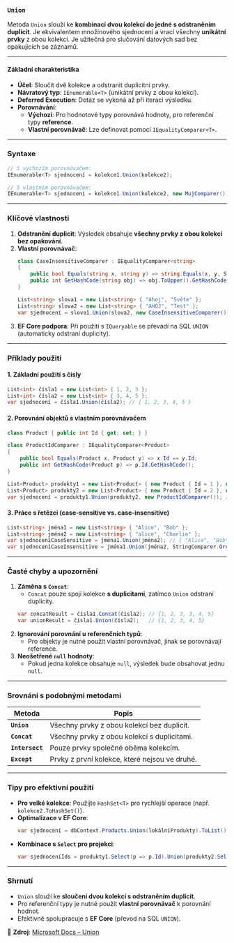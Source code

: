 
### **`Union`**  
Metoda `Union` slouží ke **kombinaci dvou kolekcí do jedné s odstraněním duplicit**. Je ekvivalentem množinového sjednocení a vrací všechny **unikátní prvky** z obou kolekcí. Je užitečná pro slučování datových sad bez opakujících se záznamů.

---

#### **Základní charakteristika** 

- **Účel**: Sloučit dvě kolekce a odstranit duplicitní prvky.  
- **Návratový typ**: `IEnumerable<T>` (unikátní prvky z obou kolekcí).  
- **Deferred Execution**: Dotaz se vykoná až při iteraci výsledku.  
- **Porovnávání**:  
  - **Výchozí**: Pro hodnotové typy porovnává hodnoty, pro referenční typy **reference**.  
  - **Vlastní porovnávač**: Lze definovat pomocí `IEqualityComparer<T>`.  

---

### **Syntaxe**  

```csharp  
// S výchozím porovnávačem:
IEnumerable<T> sjednocení = kolekce1.Union(kolekce2);

// S vlastním porovnávačem:
IEnumerable<T> sjednocení = kolekce1.Union(kolekce2, new MujComparer());
```

---

### **Klíčové vlastnosti**  

1. **Odstranění duplicit**: Výsledek obsahuje **všechny prvky z obou kolekcí bez opakování**.  
2. **Vlastní porovnávač**:  
   ```csharp  
   class CaseInsensitiveComparer : IEqualityComparer<string>  
   {  
       public bool Equals(string x, string y) => string.Equals(x, y, StringComparison.OrdinalIgnoreCase);  
       public int GetHashCode(string obj) => obj.ToUpper().GetHashCode();  
   }  

   List<string> slova1 = new List<string> { "Ahoj", "Světe" };  
   List<string> slova2 = new List<string> { "AHOJ", "Test" };  
   var sjednocení = slova1.Union(slova2, new CaseInsensitiveComparer()); // { "Ahoj", "Světe", "Test" }  
   ```  
3. **EF Core podpora**: Při použití s `IQueryable` se převádí na SQL `UNION` (automaticky odstraní duplicity).  

---

### **Příklady použití**  

#### **1. Základní použití s čísly**  

```csharp  
List<int> čísla1 = new List<int> { 1, 2, 3 };  
List<int> čísla2 = new List<int> { 3, 4, 5 };  
var sjednocení = čísla1.Union(čísla2); // { 1, 2, 3, 4, 5 }  
```  

#### **2. Porovnání objektů s vlastním porovnávačem**  

```csharp  
class Product { public int Id { get; set; } }  

class ProductIdComparer : IEqualityComparer<Product>  
{  
    public bool Equals(Product x, Product y) => x.Id == y.Id;  
    public int GetHashCode(Product p) => p.Id.GetHashCode();  
}  

List<Product> produkty1 = new List<Product> { new Product { Id = 1 }, new Product { Id = 2 } };  
List<Product> produkty2 = new List<Product> { new Product { Id = 2 }, new Product { Id = 3 } };  
var sjednocení = produkty1.Union(produkty2, new ProductIdComparer()); // { Id = 1, 2, 3 }  
```  

#### **3. Práce s řetězci (case-sensitive vs. case-insensitive)**  

```csharp  
List<string> jména1 = new List<string> { "Alice", "Bob" };  
List<string> jména2 = new List<string> { "alice", "Charlie" };  
var sjednoceníCaseSensitive = jména1.Union(jména2); // { "Alice", "Bob", "alice", "Charlie" }  
var sjednoceníCaseInsensitive = jména1.Union(jména2, StringComparer.OrdinalIgnoreCase); // { "Alice", "Bob", "Charlie" }  
```  

---

### **Časté chyby a upozornění**  

1. **Záměna s `Concat`**:  
   - `Concat` pouze spojí kolekce **s duplicitami**, zatímco `Union` odstraní duplicity.  
   ```csharp  
   var concatResult = čísla1.Concat(čísla2); // {1, 2, 3, 3, 4, 5}  
   var unionResult = čísla1.Union(čísla2);   // {1, 2, 3, 4, 5}  
   ```  
2. **Ignorování porovnání u referenčních typů**:  
   - Pro objekty je nutné použít vlastní porovnávač, jinak se porovnávají reference.  
3. **Neošetřené `null` hodnoty**:  
   - Pokud jedna kolekce obsahuje `null`, výsledek bude obsahovat jednu `null`.  

---

### **Srovnání s podobnými metodami** 

| Metoda         | Popis                                      |  
|----------------|--------------------------------------------|  
| **`Union`**    | Všechny prvky z obou kolekcí bez duplicit. |  
| **`Concat`**   | Všechny prvky z obou kolekcí s duplicitami. |  
| **`Intersect`**| Pouze prvky společné oběma kolekcím.       |  
| **`Except`**   | Prvky z první kolekce, které nejsou ve druhé. |  

---

### **Tipy pro efektivní použití**  

- **Pro velké kolekce**: Použijte `HashSet<T>` pro rychlejší operace (např. `kolekce2.ToHashSet()`).  
- **Optimalizace v EF Core**:  
  ```csharp  
  var sjednocení = dbContext.Products.Union(lokálníProdukty).ToList(); // Generuje SQL UNION  
  ```  
- **Kombinace s `Select` pro projekci**:  
  ```csharp  
  var sjednoceníIds = produkty1.Select(p => p.Id).Union(produkty2.Select(p => p.Id));  
  ```  

---

### **Shrnutí** 

- `Union` slouží ke **sloučení dvou kolekcí s odstraněním duplicit**.  
- Pro referenční typy je nutné použít **vlastní porovnávač** k porovnání hodnot.  
- Efektivně spolupracuje s **EF Core** (převod na SQL `UNION`).  

📖 **Zdroj**: [Microsoft Docs – Union](https://learn.microsoft.com/cs-cz/dotnet/api/system.linq.enumerable.union)
